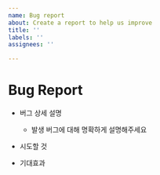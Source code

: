 ```yaml
---
name: Bug report
about: Create a report to help us improve
title: ''
labels: ''
assignees: ''

---
```


# Bug Report
- 버그 상세 설명
  - 발생 버그에 대해 명확하게 설명해주세요

- 시도할 것

- 기대효과
